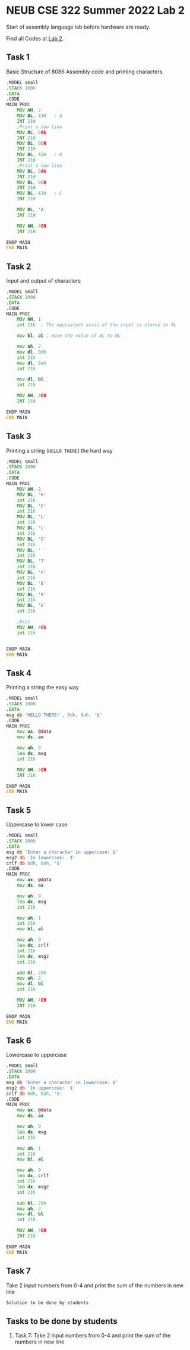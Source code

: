 # NEUB CSE 322 Summer 2022 Lab 2
Start of assembly language lab before hardware are ready.

Find all Codes at  [Lab 2](https://github.com/shparvez001/NEUB-CSE-322-Summer-2022/tree/main/lab-2).

## Task 1
Basic Structure of 8086 Assembly code and printing characters.
```asm
.MODEL small
.STACK 100H
.DATA
.CODE
MAIN PROC
    MOV AH, 2
    MOV DL, 41H   ; A
    INT 21H   
    ;Print a new line      
    MOV DL, 0Ah
    INT 21H
    MOV DL, 0DH
    INT 21H
    MOV DL, 42H   ; B
    INT 21H       
    ;Print a new line      
    MOV DL, 0Ah
    INT 21H
    MOV DL, 0DH
    INT 21H
    MOV DL, 43H   ; C
    INT 21H   

    MOV DL, 'A'
    INT 21H

    MOV AH, 4CH
    INT 21H

ENDP MAIN
END MAIN
```

## Task 2
Input and output of characters
```asm
.MODEL small
.STACK 100H
.DATA
.CODE
MAIN PROC
    MOV AH, 1
    int 21h  ; The equivalent ascii of the input is stored in AL

    mov bl, al ; move the value of AL to BL

    mov ah, 2
    mov dl, 0dh
    int 21h
    mov dl, 0ah
    int 21h

    mov dl, bl
    int 21h

    MOV AH, 4CH
    INT 21H

ENDP MAIN
END MAIN
```

## Task 3
Printing a string (`HELLO THERE`) the hard way
```asm
.MODEL small
.STACK 100H
.DATA
.CODE
MAIN PROC
    MOV AH, 2
    MOV DL, 'H'
    int 21h
    MOV DL, 'E'
    int 21h
    MOV DL, 'L'
    int 21h  
    MOV DL, 'L'
    int 21h    
    MOV DL, 'O'
    int 21h
    MOV DL, ' '
    int 21h   
    MOV DL, 'T'
    int 21h   
    MOV DL, 'H'
    int 21h   
    MOV DL, 'E'
    int 21h  
    MOV DL, 'R'
    int 21h    
    MOV DL, 'E'
    int 21h

    ;Exit
    MOV AH, 4Ch
    int 21h


ENDP MAIN     
END MAIN
```


## Task 4
Printing a string the easy way
```asm
.MODEL small
.STACK 100H
.DATA   
msg db 'HELLO THERE!', 0dh, 0ah, '$'
.CODE
MAIN PROC
    mov ax, @data  
    mov ds, ax  

    mov ah, 9
    lea dx, msg      
    int 21h    

    MOV AH, 4CH
    INT 21H

ENDP MAIN
END MAIN
```


## Task 5
Uppercase to lower case
```asm
.MODEL small
.STACK 100H
.DATA   
msg db 'Enter a character in uppercase: $'
msg2 db 'In lowercase:  $'
crlf db 0dh, 0ah, '$'
.CODE
MAIN PROC
    mov ax, @data  
    mov ds, ax  

    mov ah, 9
    lea dx, msg      
    int 21h

    mov ah, 1
    int 21h
    mov bl, al

    mov ah, 9
    lea dx, crlf
    int 21h
    lea dx, msg2
    int 21h

    add bl, 20h
    mov ah, 2
    mov dl, bl
    int 21h   

    MOV AH, 4CH
    INT 21H

ENDP MAIN
END MAIN
```


## Task 6
Lowercase to uppercase
```asm
.MODEL small
.STACK 100H
.DATA   
msg db 'Enter a character in lowercase: $'
msg2 db 'In uppercase:  $'
crlf db 0dh, 0ah, '$'
.CODE
MAIN PROC
    mov ax, @data  
    mov ds, ax  

    mov ah, 9
    lea dx, msg      
    int 21h

    mov ah, 1
    int 21h
    mov bl, al

    mov ah, 9
    lea dx, crlf
    int 21h
    lea dx, msg2
    int 21h

    sub bl, 20h
    mov ah, 2
    mov dl, bl
    int 21h   

    MOV AH, 4CH
    INT 21H

ENDP MAIN
END MAIN
```


## Task 7
Take 2 input numbers from 0-4 and print the sum of the numbers in new line
```asm
Solution to be done by students
```
## Tasks to be done by students
1. Task 7: Take 2 input numbers from 0-4 and print the sum of the numbers in new line
